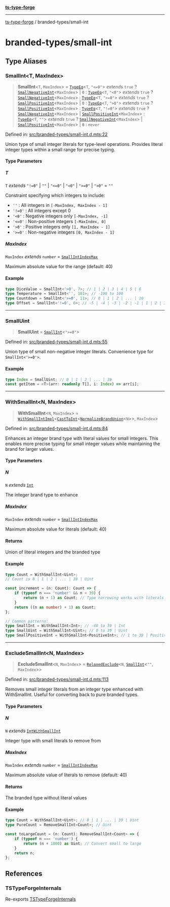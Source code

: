 [**ts-type-forge**](../README.md)

---

[ts-type-forge](../README.md) / branded-types/small-int

# branded-types/small-int

## Type Aliases

### SmallInt\<T, MaxIndex\>

> **SmallInt**\<`T`, `MaxIndex`\> = [`TypeEq`](../condition/eq.md#typeeq)\<`T`, `"<=0"`\> _extends_ `true` ? [`SmallNegativeInt`](brand/namespaces/TSTypeForgeInternals/README.md#smallnegativeint)\<`MaxIndex`\> \| `0` : [`TypeEq`](../condition/eq.md#typeeq)\<`T`, `"<0"`\> _extends_ `true` ? [`SmallNegativeInt`](brand/namespaces/TSTypeForgeInternals/README.md#smallnegativeint)\<`MaxIndex`\> : [`TypeEq`](../condition/eq.md#typeeq)\<`T`, `">=0"`\> _extends_ `true` ? [`SmallPositiveInt`](brand/namespaces/TSTypeForgeInternals/README.md#smallpositiveint)\<`MaxIndex`\> \| `0` : [`TypeEq`](../condition/eq.md#typeeq)\<`T`, `">0"`\> _extends_ `true` ? [`SmallPositiveInt`](brand/namespaces/TSTypeForgeInternals/README.md#smallpositiveint)\<`MaxIndex`\> : [`TypeEq`](../condition/eq.md#typeeq)\<`T`, `"!=0"`\> _extends_ `true` ? [`SmallNegativeInt`](brand/namespaces/TSTypeForgeInternals/README.md#smallnegativeint)\<`MaxIndex`\> \| [`SmallPositiveInt`](brand/namespaces/TSTypeForgeInternals/README.md#smallpositiveint)\<`MaxIndex`\> : [`TypeEq`](../condition/eq.md#typeeq)\<`T`, `""`\> _extends_ `true` ? [`SmallNegativeInt`](brand/namespaces/TSTypeForgeInternals/README.md#smallnegativeint)\<`MaxIndex`\> \| [`SmallPositiveInt`](brand/namespaces/TSTypeForgeInternals/README.md#smallpositiveint)\<`MaxIndex`\> \| `0` : `never`

Defined in: [src/branded-types/small-int.d.mts:22](https://github.com/noshiro-pf/ts-type-forge/blob/main/src/branded-types/small-int.d.mts#L22)

Union type of small integer literals for type-level operations.
Provides literal integer types within a small range for precise typing.

#### Type Parameters

##### T

`T` _extends_ `"!=0"` \| `""` \| `"<=0"` \| `"<0"` \| `">=0"` \| `">0"` = `""`

Constraint specifying which integers to include:

- `''` : All integers in `[-MaxIndex, MaxIndex - 1]`
- `'!=0'` : All integers except 0
- `'<0'` : Negative integers only `[-MaxIndex, -1]`
- `'<=0'` : Non-positive integers `[-MaxIndex, 0]`
- `'>0'` : Positive integers only `[1, MaxIndex - 1]`
- `'>=0'` : Non-negative integers `[0, MaxIndex - 1]`

##### MaxIndex

`MaxIndex` _extends_ `number` = [`SmallIntIndexMax`](brand/namespaces/TSTypeForgeInternals/README.md#smallintindexmax)

Maximum absolute value for the range (default: 40)

#### Example

```ts
type DiceValue = SmallInt<'>0', 7>; // 1 | 2 | 3 | 4 | 5 | 6
type Temperature = SmallInt<'', 101>; // -100 to 100
type Countdown = SmallInt<'>=0', 11>; // 0 | 1 | 2 | ... | 10
type Offset = SmallInt<'!=0', 6>; // -5 | -4 | -3 | -2 | -1 | 1 | 2 | 3 | 4 | 5
```

---

### SmallUint

> **SmallUint** = [`SmallInt`](#smallint)\<`">=0"`\>

Defined in: [src/branded-types/small-int.d.mts:55](https://github.com/noshiro-pf/ts-type-forge/blob/main/src/branded-types/small-int.d.mts#L55)

Union type of small non-negative integer literals.
Convenience type for `SmallInt<'>=0'>`.

#### Example

```ts
type Index = SmallUint; // 0 | 1 | 2 | ... | 39
const getItem = <T>(arr: readonly T[], i: Index) => arr[i];
```

---

### WithSmallInt\<N, MaxIndex\>

> **WithSmallInt**\<`N`, `MaxIndex`\> = [`WithSmallIntImpl`](brand/namespaces/TSTypeForgeInternals/README.md#withsmallintimpl)\<[`CastToInt`](brand/namespaces/TSTypeForgeInternals/README.md#casttoint)\<[`NormalizeBrandUnion`](brand/README.md#normalizebrandunion)\<`N`\>\>, `MaxIndex`\>

Defined in: [src/branded-types/small-int.d.mts:84](https://github.com/noshiro-pf/ts-type-forge/blob/main/src/branded-types/small-int.d.mts#L84)

Enhances an integer brand type with literal values for small integers.
This enables more precise typing for small integer values while maintaining
the brand for larger values.

#### Type Parameters

##### N

`N` _extends_ [`Int`](int.md#int)

The integer brand type to enhance

##### MaxIndex

`MaxIndex` _extends_ `number` = [`SmallIntIndexMax`](brand/namespaces/TSTypeForgeInternals/README.md#smallintindexmax)

Maximum absolute value for literals (default: 40)

#### Returns

Union of literal integers and the branded type

#### Example

```ts
type Count = WithSmallInt<Uint>;
// Count is 0 | 1 | 2 | ... | 39 | Uint

const increment = (n: Count): Count => {
    if (typeof n === 'number' && n < 39) {
        return (n + 1) as Count; // Type narrowing works with literals
    }
    return ((n as number) + 1) as Count;
};

// Common patterns:
type SmallInt = WithSmallInt<Int>; // -40 to 39 | Int
type SmallUint = WithSmallInt<Uint>; // 0 to 39 | Uint
type SmallPositiveInt = WithSmallInt<PositiveInt>; // 1 to 39 | PositiveInt
```

---

### ExcludeSmallInt\<N, MaxIndex\>

> **ExcludeSmallInt**\<`N`, `MaxIndex`\> = [`RelaxedExclude`](../record/std.md#relaxedexclude)\<`N`, [`SmallInt`](#smallint)\<`""`, `MaxIndex`\>\>

Defined in: [src/branded-types/small-int.d.mts:113](https://github.com/noshiro-pf/ts-type-forge/blob/main/src/branded-types/small-int.d.mts#L113)

Removes small integer literals from an integer type enhanced with WithSmallInt.
Useful for converting back to pure branded types.

#### Type Parameters

##### N

`N` _extends_ [`IntWithSmallInt`](int.md#intwithsmallint)

Integer type with small literals to remove from

##### MaxIndex

`MaxIndex` _extends_ `number` = [`SmallIntIndexMax`](brand/namespaces/TSTypeForgeInternals/README.md#smallintindexmax)

Maximum absolute value of literals to remove (default: 40)

#### Returns

The branded type without literal values

#### Example

```ts
type Count = WithSmallInt<Uint>; // 0 | 1 | ... | 39 | Uint
type PureCount = RemoveSmallInt<Count>; // Uint

const toLargeCount = (n: Count): RemoveSmallInt<Count> => {
    if (typeof n === 'number') {
        return (n + 1000) as Uint; // Convert small to large
    }
    return n;
};
```

## References

### TSTypeForgeInternals

Re-exports [TSTypeForgeInternals](brand/namespaces/TSTypeForgeInternals/README.md)
